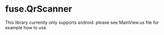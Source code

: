 # fuse.QrScanner

This library currently only supports android. please see MainView.us file for example how to use.